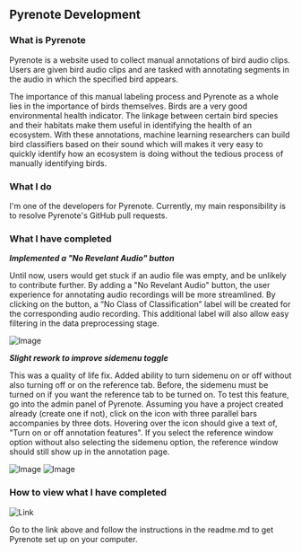 ## Pyrenote Development

### What is Pyrenote
Pyrenote is a website used to collect manual annotations of bird audio clips. Users are given bird audio clips and are tasked with annotating segments in the audio in which the specified bird appears.

The importance of this manual labeling process and Pyrenote as a whole lies in the importance of birds themselves. Birds are a very good environmental health indicator. The linkage between certain bird species and their habitats make them useful in identifying the health of an ecosystem. With these annotations, machine learning researchers can build bird classifiers based on their sound which will makes it very easy to quickly identify how an ecosystem is doing without the tedious process of manually identifying birds.

### What I do

I'm one of the developers for Pyrenote. Currently, my main responsibility is to resolve Pyrenote's GitHub pull requests.

### What I have completed

_**Implemented a "No Revelant Audio" button**_

Until now, users would get stuck if an audio file was empty, and be unlikely to contribute further. By adding a "No Revelant Audio" button, the user experience for annotating audio recordings will be more streamlined. By clicking on the button, a “No Class of Classification” label will be created for the corresponding audio recording. This additional label will also allow easy filtering in the data preprocessing stage.

![Image](![image](https://user-images.githubusercontent.com/21050768/153686202-16dbaf30-03a8-4b37-9fc5-503917421bf3.png))

_**Slight rework to improve sidemenu toggle**_

This was a quality of life fix. Added ability to turn sidemenu on or off without also turning off or on the reference tab. Before, the sidemenu must be turned on if you want the reference tab to be turned on. To test this feature, go into the admin panel of Pyrenote. Assuming you have a project created already (create one if not), click on the icon with three parallel bars accompanies by three dots. Hovering over the icon should give a text of, "Turn on or off annotation features". If you select the reference window option without also selecting the sidemenu option, the reference window should still show up in the annotation page.

![Image](![image](https://user-images.githubusercontent.com/21050768/153686162-6a54e82d-851b-412a-b4dd-b8f2f972da3a.png))
![Image](![image](https://user-images.githubusercontent.com/21050768/153686194-2163f83b-0eae-40ca-89eb-2645e4652a99.png))


### How to view what I have completed

![Link](https://github.com/UCSD-E4E/Pyrenote)

Go to the link above and follow the instructions in the readme.md to get Pyrenote set up on your computer.
